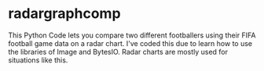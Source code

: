 # radargraphcomp
This Python Code lets you compare two different footballers using their FIFA football game data on a radar chart. I've coded this due to learn how to use the libraries of Image and BytesIO. Radar charts are mostly used for situations like this. 

